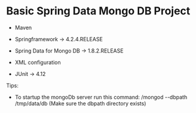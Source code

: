 # Basic Spring Data Mongo DB Project
 - Maven
 - Springframework -> 4.2.4.RELEASE
 - Spring Data for Mongo DB -> 1.8.2.RELEASE
 - XML configuration
 
 - JUnit -> 4.12
 
 Tips:
 * To startup the mongoDb server run this command:
 <path to mongo db binary>/mongod --dbpath /tmp/data/db
 (Make sure the dbpath directory exists)